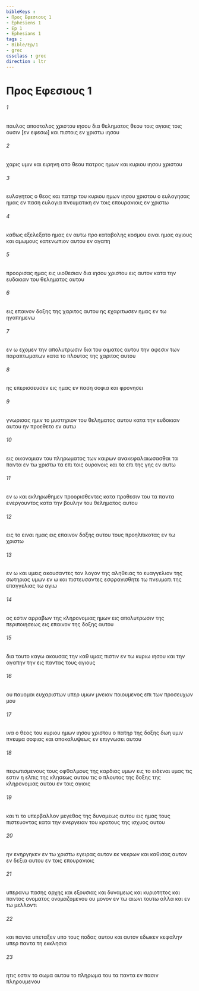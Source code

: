 ```yaml
---
bibleKeys : 
- Προς Εφεσιους 1
- Éphésiens 1
- Ep 1
- Ephesians 1
tags : 
- Bible/Ep/1
- grec
cssclass : grec
direction : ltr
---
```


# Προς Εφεσιους 1

###### 1
παυλος αποστολος χριστου ιησου δια θεληματος θεου τοις αγιοις τοις ουσιν [εν εφεσω] και πιστοις εν χριστω ιησου
###### 2
χαρις υμιν και ειρηνη απο θεου πατρος ημων και κυριου ιησου χριστου
###### 3
ευλογητος ο θεος και πατηρ του κυριου ημων ιησου χριστου ο ευλογησας ημας εν παση ευλογια πνευματικη εν τοις επουρανιοις εν χριστω
###### 4
καθως εξελεξατο ημας εν αυτω προ καταβολης κοσμου ειναι ημας αγιους και αμωμους κατενωπιον αυτου εν αγαπη
###### 5
προορισας ημας εις υιοθεσιαν δια ιησου χριστου εις αυτον κατα την ευδοκιαν του θεληματος αυτου
###### 6
εις επαινον δοξης της χαριτος αυτου ης εχαριτωσεν ημας εν τω ηγαπημενω
###### 7
εν ω εχομεν την απολυτρωσιν δια του αιματος αυτου την αφεσιν των παραπτωματων κατα το πλουτος της χαριτος αυτου
###### 8
ης επερισσευσεν εις ημας εν παση σοφια και φρονησει
###### 9
γνωρισας ημιν το μυστηριον του θεληματος αυτου κατα την ευδοκιαν αυτου ην προεθετο εν αυτω
###### 10
εις οικονομιαν του πληρωματος των καιρων ανακεφαλαιωσασθαι τα παντα εν τω χριστω τα επι τοις ουρανοις και τα επι της γης εν αυτω
###### 11
εν ω και εκληρωθημεν προορισθεντες κατα προθεσιν του τα παντα ενεργουντος κατα την βουλην του θεληματος αυτου
###### 12
εις το ειναι ημας εις επαινον δοξης αυτου τους προηλπικοτας εν τω χριστω
###### 13
εν ω και υμεις ακουσαντες τον λογον της αληθειας το ευαγγελιον της σωτηριας υμων εν ω και πιστευσαντες εσφραγισθητε τω πνευματι της επαγγελιας τω αγιω
###### 14
ος εστιν αρραβων της κληρονομιας ημων εις απολυτρωσιν της περιποιησεως εις επαινον της δοξης αυτου
###### 15
δια τουτο καγω ακουσας την καθ υμας πιστιν εν τω κυριω ιησου και την αγαπην την εις παντας τους αγιους
###### 16
ου παυομαι ευχαριστων υπερ υμων μνειαν ποιουμενος επι των προσευχων μου
###### 17
ινα ο θεος του κυριου ημων ιησου χριστου ο πατηρ της δοξης δωη υμιν πνευμα σοφιας και αποκαλυψεως εν επιγνωσει αυτου
###### 18
πεφωτισμενους τους οφθαλμους της καρδιας υμων εις το ειδεναι υμας τις εστιν η ελπις της κλησεως αυτου τις ο πλουτος της δοξης της κληρονομιας αυτου εν τοις αγιοις
###### 19
και τι το υπερβαλλον μεγεθος της δυναμεως αυτου εις ημας τους πιστευοντας κατα την ενεργειαν του κρατους της ισχυος αυτου
###### 20
ην ενηργηκεν εν τω χριστω εγειρας αυτον εκ νεκρων και καθισας αυτον εν δεξια αυτου εν τοις επουρανιοις
###### 21
υπερανω πασης αρχης και εξουσιας και δυναμεως και κυριοτητος και παντος ονοματος ονομαζομενου ου μονον εν τω αιωνι τουτω αλλα και εν τω μελλοντι
###### 22
και παντα υπεταξεν υπο τους ποδας αυτου και αυτον εδωκεν κεφαλην υπερ παντα τη εκκλησια
###### 23
ητις εστιν το σωμα αυτου το πληρωμα του τα παντα εν πασιν πληρουμενου
